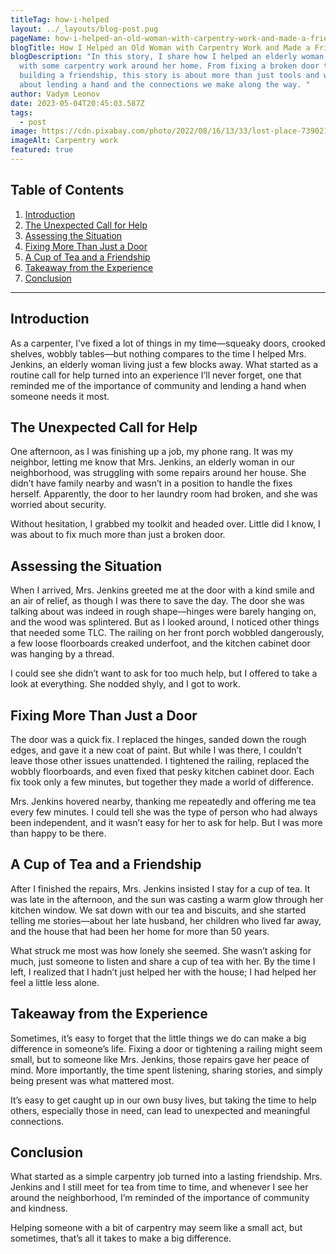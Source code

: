 ```yaml
---
titleTag: how-i-helped
layout: ../_layouts/blog-post.pug
pageName: how-i-helped-an-old-woman-with-carpentry-work-and-made-a-friend-for-life
blogTitle: How I Helped an Old Woman with Carpentry Work and Made a Friend for Life
blogDescription: "In this story, I share how I helped an elderly woman in need
  with some carpentry work around her home. From fixing a broken door to
  building a friendship, this story is about more than just tools and wood—it’s
  about lending a hand and the connections we make along the way. "
author: Vadym Leonov
date: 2023-05-04T20:45:03.587Z
tags:
  - post
image: https://cdn.pixabay.com/photo/2022/08/16/13/33/lost-place-7390213_1280.jpg
imageAlt: Carpentry work
featured: true
---
```

## **Table of Contents**

1. [Introduction](#introduction)
2. [The Unexpected Call for Help](#the-unexpected-call-for-help)
3. [Assessing the Situation](#assessing-the-situation)
4. [Fixing More Than Just a Door](#fixing-more-than-just-a-door)
5. [A Cup of Tea and a Friendship](#a-cup-of-tea-and-a-friendship)
6. [Takeaway from the Experience](#takeaway-from-the-experience)
7. [Conclusion](#conclusion)

---

## Introduction

As a carpenter, I’ve fixed a lot of things in my time—squeaky doors, crooked shelves, wobbly tables—but nothing compares to the time I helped Mrs. Jenkins, an elderly woman living just a few blocks away. What started as a routine call for help turned into an experience I’ll never forget, one that reminded me of the importance of community and lending a hand when someone needs it most.


## The Unexpected Call for Help

One afternoon, as I was finishing up a job, my phone rang. It was my neighbor, letting me know that Mrs. Jenkins, an elderly woman in our neighborhood, was struggling with some repairs around her house. She didn’t have family nearby and wasn’t in a position to handle the fixes herself. Apparently, the door to her laundry room had broken, and she was worried about security.

Without hesitation, I grabbed my toolkit and headed over. Little did I know, I was about to fix much more than just a broken door.


## Assessing the Situation

When I arrived, Mrs. Jenkins greeted me at the door with a kind smile and an air of relief, as though I was there to save the day. The door she was talking about was indeed in rough shape—hinges were barely hanging on, and the wood was splintered. But as I looked around, I noticed other things that needed some TLC. The railing on her front porch wobbled dangerously, a few loose floorboards creaked underfoot, and the kitchen cabinet door was hanging by a thread.

I could see she didn’t want to ask for too much help, but I offered to take a look at everything. She nodded shyly, and I got to work.


## Fixing More Than Just a Door

The door was a quick fix. I replaced the hinges, sanded down the rough edges, and gave it a new coat of paint. But while I was there, I couldn’t leave those other issues unattended. I tightened the railing, replaced the wobbly floorboards, and even fixed that pesky kitchen cabinet door. Each fix took only a few minutes, but together they made a world of difference.

Mrs. Jenkins hovered nearby, thanking me repeatedly and offering me tea every few minutes. I could tell she was the type of person who had always been independent, and it wasn’t easy for her to ask for help. But I was more than happy to be there.


## A Cup of Tea and a Friendship

After I finished the repairs, Mrs. Jenkins insisted I stay for a cup of tea. It was late in the afternoon, and the sun was casting a warm glow through her kitchen window. We sat down with our tea and biscuits, and she started telling me stories—about her late husband, her children who lived far away, and the house that had been her home for more than 50 years.

What struck me most was how lonely she seemed. She wasn’t asking for much, just someone to listen and share a cup of tea with her. By the time I left, I realized that I hadn’t just helped her with the house; I had helped her feel a little less alone.


## Takeaway from the Experience

Sometimes, it’s easy to forget that the little things we do can make a big difference in someone’s life. Fixing a door or tightening a railing might seem small, but to someone like Mrs. Jenkins, those repairs gave her peace of mind. More importantly, the time spent listening, sharing stories, and simply being present was what mattered most.

It’s easy to get caught up in our own busy lives, but taking the time to help others, especially those in need, can lead to unexpected and meaningful connections.


## Conclusion

What started as a simple carpentry job turned into a lasting friendship. Mrs. Jenkins and I still meet for tea from time to time, and whenever I see her around the neighborhood, I’m reminded of the importance of community and kindness.

Helping someone with a bit of carpentry may seem like a small act, but sometimes, that’s all it takes to make a big difference.